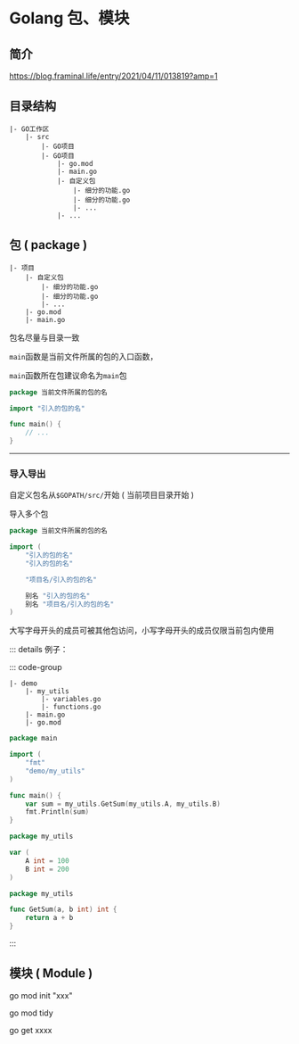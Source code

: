 # Golang 包、模块

## 简介

https://blog.framinal.life/entry/2021/04/11/013819?amp=1

## 目录结构

```shell
|- GO工作区
    |- src
        |- GO项目
        |- GO项目
            |- go.mod
            |- main.go
            |- 自定义包
                |- 细分的功能.go
                |- 细分的功能.go
                |- ...
            |- ...
```

## 包 ( package )

```shell
|- 项目
    |- 自定义包
        |- 细分的功能.go
        |- 细分的功能.go
        |- ...
    |- go.mod
    |- main.go
```

包名尽量与目录一致

`main`函数是当前文件所属的包的入口函数，

`main`函数所在包建议命名为`main`包

```go
package 当前文件所属的包的名

import "引入的包的名"

func main() {
	// ...
}
```

---

### 导入导出

自定义包名从`$GOPATH/src/`开始 ( 当前项目目录开始 )

导入多个包

```go
package 当前文件所属的包的名

import (
    "引入的包的名"
    "引入的包的名"

    "项目名/引入的包的名"

    别名 "引入的包的名"
    别名 "项目名/引入的包的名"
)
```

大写字母开头的成员可被其他包访问，小写字母开头的成员仅限当前包内使用

::: details 例子：

::: code-group

```shell [目录]
|- demo
    |- my_utils
        |- variables.go
        |- functions.go
    |- main.go
    |- go.mod
```

```go [main.go]
package main

import (
	"fmt"
	"demo/my_utils"
)

func main() {
	var sum = my_utils.GetSum(my_utils.A, my_utils.B)
	fmt.Println(sum)
}
```

```go [my_utils/variables.go]
package my_utils

var (
	A int = 100
	B int = 200
)
```

```go [my_utils/functions.go]
package my_utils

func GetSum(a, b int) int {
	return a + b
}
```

:::

## 模块 ( Module )

go mod init "xxx"

go mod tidy

go get xxxx
